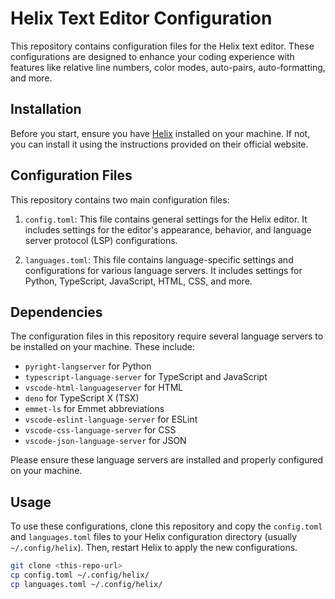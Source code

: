 # Helix Text Editor Configuration

This repository contains configuration files for the Helix text editor. These configurations are designed to enhance your coding experience with features like relative line numbers, color modes, auto-pairs, auto-formatting, and more.

## Installation

Before you start, ensure you have [Helix](https://helix-editor.com/) installed on your machine. If not, you can install it using the instructions provided on their official website.

## Configuration Files

This repository contains two main configuration files:

1. `config.toml`: This file contains general settings for the Helix editor. It includes settings for the editor's appearance, behavior, and language server protocol (LSP) configurations.

2. `languages.toml`: This file contains language-specific settings and configurations for various language servers. It includes settings for Python, TypeScript, JavaScript, HTML, CSS, and more.

## Dependencies

The configuration files in this repository require several language servers to be installed on your machine. These include:

- `pyright-langserver` for Python
- `typescript-language-server` for TypeScript and JavaScript
- `vscode-html-languageserver` for HTML
- `deno` for TypeScript X (TSX)
- `emmet-ls` for Emmet abbreviations
- `vscode-eslint-language-server` for ESLint
- `vscode-css-language-server` for CSS
- `vscode-json-language-server` for JSON

Please ensure these language servers are installed and properly configured on your machine.

## Usage

To use these configurations, clone this repository and copy the `config.toml` and `languages.toml` files to your Helix configuration directory (usually `~/.config/helix`). Then, restart Helix to apply the new configurations.

```bash
git clone <this-repo-url>
cp config.toml ~/.config/helix/
cp languages.toml ~/.config/helix/
```
